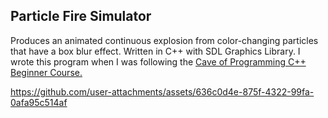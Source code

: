 Particle Fire Simulator
-----------------------
Produces an animated continuous explosion from color-changing particles that have a box blur effect. Written in C++ with SDL Graphics Library. I wrote this program when I was following the [Cave of Programming C++ Beginner Course.
](https://caveofprogramming.com/p/c-beginners)








https://github.com/user-attachments/assets/636c0d4e-875f-4322-99fa-0afa95c514af

